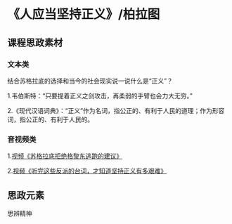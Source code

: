 # 《人应当坚持正义》/柏拉图

## 课程思政素材

### 文本类

结合苏格拉底的选择和当今的社会现实说一说什么是“正义”？

1.韦伯斯特：“只要提着正义之剑攻击，再柔弱的手臂也会力大无穷。”

2.《现代汉语词典》：“正义”作为名词，指公正的、有利于人民的道理；作为形容词，指公正的、有利于人民的。


### 音视频类

1.[视频《苏格拉底拒绝格黎东逃跑的建议》](https://www.bilibili.com/video/BV1Q8411V7sT/?spm_id_from=333.337.search-card.all.click&vd_source=73c6f4171d3f7f9054a3220f08bd401c)

2.[视频《听完这些反派的台词，才知道坚持正义有多艰难》](https://www.bilibili.com/video/BV1kv4y1i7xm/?spm_id_from=333.337.search-card.all.click&vd_source=73c6f4171d3f7f9054a3220f08bd401c)

## 思政元素

思辨精神
